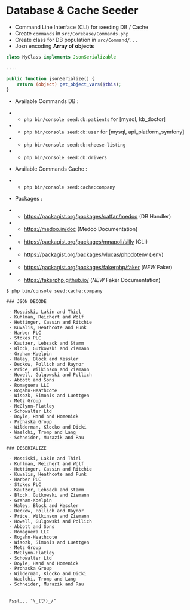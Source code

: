 # Database & Cache Seeder

- Command Line Interface (CLI) for seeding DB / Cache
- Create `commands` in `src/Corebase/Commands.php`
- Create class for DB population in `src/Command/...`
- Josn encoding **Array of objects** 

```php
class MyClass implements JsonSerializable

....

public function jsonSerialize() {
    return (object) get_object_vars($this);
}
```

- Available Commands DB :
- - `php bin/console seed:db:patients` for [mysql, kb_doctor]
- - `php bin/console seed:db:user` for [mysql, api_platform_symfony]
- - `php bin/console seed:db:cheese-listing`
- - `php bin/console seed:db:drivers`
- Available Commands Cache :
- - `php bin/console seed:cache:company`


- Packages :
- - https://packagist.org/packages/catfan/medoo (DB Handler) 
- - https://medoo.in/doc (Medoo Documentation)
- - https://packagist.org/packages/mnapoli/silly (CLI)
- - https://packagist.org/packages/vlucas/phpdotenv (.env)
- - https://packagist.org/packages/fakerphp/faker (*NEW* Faker)
- - https://fakerphp.github.io/ (*NEW* Faker Documentation)


```
$ php bin/console seed:cache:company

### JSON DECODE

 - Mosciski, Lakin and Thiel
 - Kuhlman, Reichert and Wolf
 - Hettinger, Cassin and Ritchie
 - Kuvalis, Heathcote and Funk
 - Harber PLC
 - Stokes PLC
 - Kautzer, Lebsack and Stamm
 - Block, Gutkowski and Ziemann
 - Graham-Koelpin
 - Haley, Block and Kessler
 - Deckow, Pollich and Raynor
 - Price, Wilkinson and Ziemann
 - Howell, Gulgowski and Pollich
 - Abbott and Sons
 - Romaguera LLC
 - Rogahn-Heathcote
 - Wisozk, Simonis and Luettgen
 - Metz Group
 - McGlynn-Flatley
 - Schowalter Ltd
 - Doyle, Hand and Homenick
 - Prohaska Group
 - Wilderman, Klocko and Dicki
 - Waelchi, Tromp and Lang
 - Schneider, Murazik and Rau

### DESERIALIZE

 - Mosciski, Lakin and Thiel
 - Kuhlman, Reichert and Wolf
 - Hettinger, Cassin and Ritchie
 - Kuvalis, Heathcote and Funk
 - Harber PLC
 - Stokes PLC
 - Kautzer, Lebsack and Stamm
 - Block, Gutkowski and Ziemann
 - Graham-Koelpin
 - Haley, Block and Kessler
 - Deckow, Pollich and Raynor
 - Price, Wilkinson and Ziemann
 - Howell, Gulgowski and Pollich
 - Abbott and Sons
 - Romaguera LLC
 - Rogahn-Heathcote
 - Wisozk, Simonis and Luettgen
 - Metz Group
 - McGlynn-Flatley
 - Schowalter Ltd
 - Doyle, Hand and Homenick
 - Prohaska Group
 - Wilderman, Klocko and Dicki
 - Waelchi, Tromp and Lang
 - Schneider, Murazik and Rau


 Psst... ¯\_(ツ)_/¯

 ```